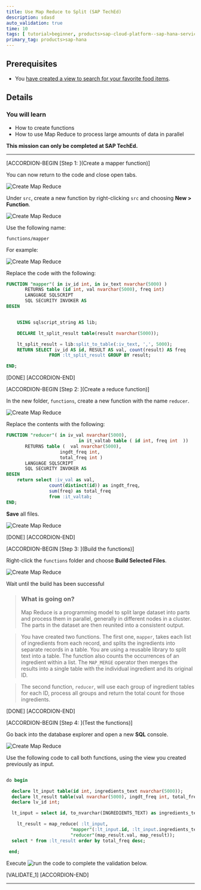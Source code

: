```yaml
---
title: Use Map Reduce to Split (SAP TechEd)
description: sdasd
auto_validation: true
time: 10
tags: [ tutorial>beginner, products>sap-cloud-platform--sap-hana-service, products>sap-web-ide]
primary_tag: products>sap-hana
---
```


## Prerequisites
 - You [have created a view to search for your favorite food items](hana-advanced-analytics-teched-2).

## Details
### You will learn
  - How to create functions
  - How to use Map Reduce to process large amounts of data in parallel


  **This mission can only be completed at SAP TechEd.**

---

[ACCORDION-BEGIN [Step 1: ](Create a mapper function)]

You can now return to the code and close open tabs.

![Create Map Reduce](1.png)

Under `src`, create a new function by right-clicking  `src` and choosing **New > Function**.

![Create Map Reduce](4.png)

Use the following name:

```Text
functions/mapper
```

For example:

![Create Map Reduce](3.png)

Replace the code with the following:

```SQL
FUNCTION "mapper"( in iv_id int, in iv_text nvarchar(5000) )
       RETURNS table (id int, val nvarchar(5000), freq int)
       LANGUAGE SQLSCRIPT
       SQL SECURITY INVOKER AS
BEGIN


	USING sqlscript_string AS lib;

	DECLARE lt_split_result table(result nvarchar(5000));

	lt_split_result = lib:split_to_table(:iv_text, ',', 5000);
	RETURN SELECT iv_id AS id, RESULT AS val, count(result) AS freq
				FROM :lt_split_result GROUP BY result;

END;
```


[DONE]
[ACCORDION-END]

[ACCORDION-BEGIN [Step 2: ](Create a reduce function)]

In the new folder, `functions`, create a new function with the name `reducer`.

![Create Map Reduce](2.png)

Replace the contents with the following:

```SQL
FUNCTION "reducer"( in iv_val nvarchar(5000),
						   in it_valtab table ( id int, freq int  ))
       RETURNS table (	val nvarchar(5000),
					ingdt_freq int,
					total_freq int )
       LANGUAGE SQLSCRIPT
       SQL SECURITY INVOKER AS
BEGIN
	return select :iv_val as val,
				count(distinct(id)) as ingdt_freq,
				sum(freq) as total_freq
				from :it_valtab;
END;

```

**Save** all files.

![Create Map Reduce](5.png)

[DONE]
[ACCORDION-END]


[ACCORDION-BEGIN [Step 3: ](Build the functions)]

Right-click the `functions` folder and choose  **Build Selected Files**.

![Create Map Reduce](6.png)

Wait until the build has been successful

> ### What is going on?
>
> Map Reduce is a programming model to split large dataset into parts and process them in parallel, generally in different nodes in a cluster. The parts in the dataset are then reunited into a consistent output.

> You have created two functions. The first one, `mapper`, takes each list of ingredients from each record, and splits the ingredients into separate records in a table. You are using a reusable library to split text into a table. The function also counts the occurrences of an ingredient within a list. The `MAP_MERGE` operator then merges the results into a single table with the individual ingredient and its original ID.

> The second function, `reducer`, will use each group of ingredient tables for each ID, process all groups and return the total count for those ingredients.

[DONE]
[ACCORDION-END]

[ACCORDION-BEGIN [Step 4: ](Test the functions)]

Go back into the database explorer and open a new **SQL** console.

![Create Map Reduce](7.png)

Use the following code to call both functions, using the view you created previously as input.

```SQL

do begin

  declare lt_input table(id int, ingredients_text nvarchar(5000));
  declare lt_result table(val nvarchar(5000), ingdt_freq int, total_freq int );
  declare lv_id int;

  lt_input = select id, to_nvarchar(INGREDIENTS_TEXT) as ingredients_text from "myFood";

    lt_result = map_reduce( :lt_input,
  						"mapper"(:lt_input.id, :lt_input.ingredients_text) group by val as map_result,
  						"reducer"(map_result.val, map_result));
  select * from :lt_result order by total_freq desc;

 end;
```

Execute ![run](run.png) the code to complete the validation below.

[VALIDATE_1]
[ACCORDION-END]



---
